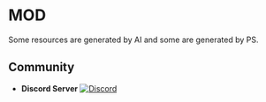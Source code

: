 # MOD
Some resources are generated by AI and some are generated by PS.
## Community
+ **Discord Server**
  [![Discord](https://img.shields.io/discord/825801593466388520.svg?logo=discord&logoColor=white&logoWidth=20&labelColor=7289DA&label=Discord&color=17cf48)](https://discord.gg/xmEUAGmc)
